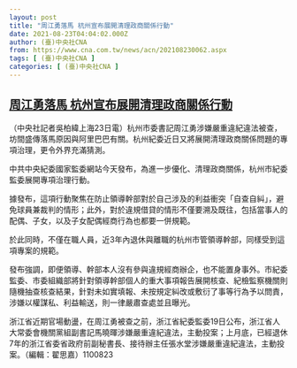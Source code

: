 ```yaml
---
layout: post
title: "周江勇落馬 杭州宣布展開清理政商關係行動"
date: 2021-08-23T04:04:02.000Z
author: (臺)中央社CNA
from: https://www.cna.com.tw/news/acn/202108230062.aspx
tags: [ (臺)中央社CNA ]
categories: [ (臺)中央社CNA ]
---
```

<!--1629691442000-->
[周江勇落馬 杭州宣布展開清理政商關係行動](https://www.cna.com.tw/news/acn/202108230062.aspx)
------

<div>
<div></div><div class="paragraph"><p>（中央社記者吳柏緯上海23日電）杭州市委書記周江勇涉嫌嚴重違紀違法被查，坊間盛傳落馬原因與阿里巴巴有關。杭州紀委近日又將展開清理政商關係問題的專項治理，更令外界充滿猜測。</p><p>中共中央紀委國家監委網站今天發布，為進一步優化、清理政商關係，杭州市紀委監委展開專項治理行動。</p><p>據發布，這項行動聚焦在防止領導幹部對於自己涉及的利益衝突「自查自糾」，避免球員兼裁判的情形；此外，對於違規借貸的情形不僅要溯及既往，包括當事人的配偶、子女，以及子女配偶經商行為也都要一併規範。</p><p>於此同時，不僅在職人員，近3年內退休與離職的杭州市管領導幹部，同樣受到這項專案的規範。</p><p>發布強調，即便領導、幹部本人沒有參與違規經商辦企，也不能置身事外。市紀委監委、市委組織部將針對領導幹部個人的重大事項報告展開核查、紀檢監察機關則隨機抽查核查結果，針對未如實填報、未按規定糾改或敷衍了事等行為予以問責，涉嫌以權謀私、利益輸送，則一律嚴肅查處並且曝光。</p><p>浙江省近期官場動盪，在周江勇被查之前，浙江省紀委監委19日公布，浙江省人大常委會機關黨組副書記馬曉暉涉嫌嚴重違紀違法，主動投案；上月底，已經退休7年的浙江省委省政府前副秘書長、接待辦主任張水堂涉嫌嚴重違紀違法，主動投案。（編輯：翟思嘉）1100823</p></div>
</div>
